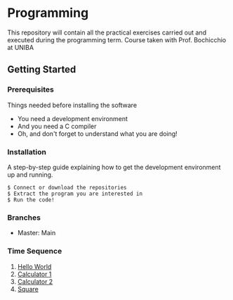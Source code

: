 # Programming

This repository will contain all the practical exercises carried out and executed during the programming term.
Course taken with Prof. Bochicchio at UNIBA

## Getting Started

### Prerequisites

Things needed before installing the software

* You need a development environment
* And you need a C compiler
* Oh, and don't forget to understand what you are doing!

### Installation

A step-by-step guide explaining how to get the development environment up and running.

```
$ Connect or download the repositories
$ Extract the program you are interested in
$ Run the code!
```

### Branches

* Master: Main

### Time Sequence

1. [Hello World](HelloWorld.c)
2. [Calculator 1](Calculator.c)
3. [Calculator 2](Calculator2.c)
4. [Square](Square.c)
 
